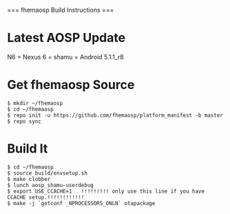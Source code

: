 
=== fhemaosp Build Instructions ===

# Latest AOSP Update

N6 = Nexus 6 =   shamu  = Android 5.1.1_r8

# Get fhemaosp Source

	$ mkdir ~/fhemaosp
	$ cd ~/fhemaosp
	$ repo init -u https://github.com/fhemaosp/platform_manifest -b master
	$ repo sync
	
# Build It

	$ cd ~/fhemaosp
	$ source build/envsetup.sh
	$ make clobber
	$ lunch aosp_shamu-userdebug
	$ export USE_CCACHE=1   !!!!!!!!! only use this line if you have CCACHE setup.!!!!!!!!!!!!
	$ make -j `getconf _NPROCESSORS_ONLN` otapackage
